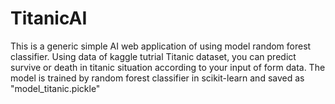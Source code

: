 # TitanicAI

This is a generic simple AI web application of using model random forest classifier. Using data of kaggle tutrial Titanic dataset, you can predict survive or death in titanic situation according to your input of form data.
The model is trained by random forest classifier in scikit-learn and saved as "model_titanic.pickle"

